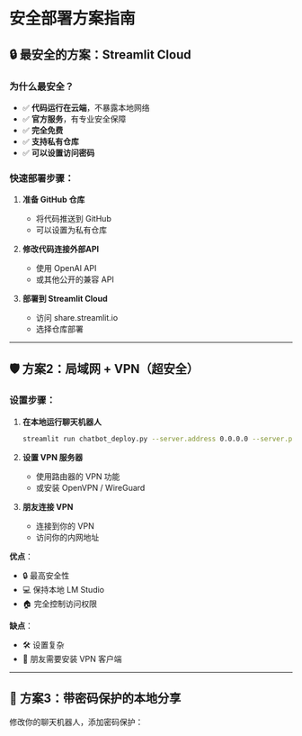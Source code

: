 # 安全部署方案指南

## 🔒 最安全的方案：Streamlit Cloud

### 为什么最安全？
- ✅ **代码运行在云端**，不暴露本地网络
- ✅ **官方服务**，有专业安全保障
- ✅ **完全免费**
- ✅ **支持私有仓库**
- ✅ **可以设置访问密码**

### 快速部署步骤：

1. **准备 GitHub 仓库**
   - 将代码推送到 GitHub
   - 可以设置为私有仓库

2. **修改代码连接外部API**
   - 使用 OpenAI API
   - 或其他公开的兼容 API

3. **部署到 Streamlit Cloud**
   - 访问 share.streamlit.io
   - 选择仓库部署

---

## 🛡️ 方案2：局域网 + VPN（超安全）

### 设置步骤：

1. **在本地运行聊天机器人**
   ```bash
   streamlit run chatbot_deploy.py --server.address 0.0.0.0 --server.port 8501
   ```

2. **设置 VPN 服务器**
   - 使用路由器的 VPN 功能
   - 或安装 OpenVPN / WireGuard

3. **朋友连接 VPN**
   - 连接到你的 VPN
   - 访问你的内网地址

**优点**：
- 🔒 最高安全性
- 💻 保持本地 LM Studio
- 🏠 完全控制访问权限

**缺点**：
- 🛠️ 设置复杂
- 📱 朋友需要安装 VPN 客户端

---

## 🌟 方案3：带密码保护的本地分享

修改你的聊天机器人，添加密码保护：